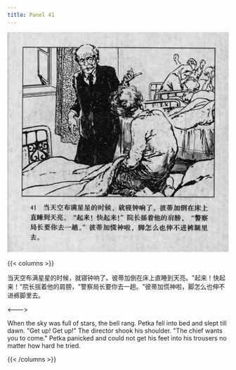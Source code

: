 ```yaml
---
title: Panel 41
---
```


![biao page](./../../images/biao/seifert0726_biao_0045_041.jpg)

{{< columns >}}

当天空布满星星的时候，就寝钟响了。彼蒂加倒在床上直睡到天亮。"起来！快起来！"院长摇着他的肩膀，"警察局长要你去一趟。"彼蒂加慌神啦，脚怎么也伸不进裤脚里去。

<--->

When the sky was full of stars, the bell rang. Petka fell into bed and slept till dawn. "Get up! Get up!" The director shook his shoulder. "The chief wants you to come." Petka panicked and could not get his feet into his trousers no matter how hard he tried.

{{< /columns >}}